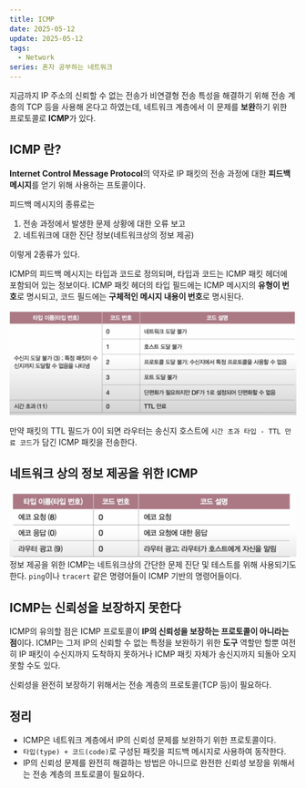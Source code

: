 ```yaml
---
title: ICMP
date: 2025-05-12
update: 2025-05-12
tags:
  - Network
series: 혼자 공부하는 네트워크
---
```

지금까지 IP 주소의 신뢰할 수 없는 전송가 비연결형 전송 특성을 해결하기 위해 전송 계층의 TCP 등을 사용해 온다고 하였는데, 네트워크 계층에서 이 문제를 **보완**하기 위한 프로토콜로 **ICMP**가 있다.

## ICMP 란?
**Internet Control Message Protocol**의 약자로 IP 패킷의 전송 과정에 대한 **피드백 메시지**를 얻기 위해 사용하는 프토콜이다. 

피드백 메시지의 종류로는
1. 전송 과정에서 발생한 문제 상황에 대한 오류 보고
2. 네트워크에 대한 진단 정보(네트워크상의 정보 제공)

이렇게 2종류가 있다.

ICMP의 피드백 메시지는 타입과 코드로 정의되며, 타입과 코드는 ICMP 패킷 헤더에 포함되어 있는 정보이다.
ICMP 패킷 헤더의 타입 필드에는 ICMP 메시지의 **유형이 번호**로 명시되고, 코드 필드에는 **구체적인 메시지 내용이 번호**로 명시된다.

![타입 + 코드로 이루어져 있다](IC_1.png)

만약 패킷의 TTL 필드가 0이 되면 라우터는 송신지 호스트에 `시간 초과 타입 - TTL 만료 코드`가 담긴 ICMP 패킷을 전송한다. 

## 네트워크 상의 정보 제공을 위한 ICMP
![네트워크 상의 정보를 제공하기 위한 목적인 ICMP 메시지](IC_2.png)
정보 제공을 위한 ICMP는 네트워크상의 간단한 문제 진단 및 테스트를 위해 사용되기도 한다. `ping`이나 `tracert` 같은 명령어들이 ICMP 기반의 명령어들이다. 

## ICMP는 신뢰성을 보장하지 못한다
ICMP의 유의할 점은 ICMP 프로토콜이 **IP의 신뢰성을 보장하는 프로토콜이 아니라는 점**이다. ICMP는 그저 IP의 신뢰할 수 없는 특정을 보완하기 위한 **도구** 역할만 할뿐 여전히 IP 패킷이 수신지까지 도착하지 못하거나 ICMP 패킷 자체가 송신지까지 되돌아 오지 못할 수도 있다.

신뢰성을 완전히 보장하기 위해서는 전송 계층의 프로토콜(TCP 등)이 필요하다.

## 정리
- ICMP은 네트워크 계층에서 IP의 신뢰성 문제를 보완하기 위한 프로토콜이다.
- `타입(type) + 코드(code)`로 구성된 패킷을 피드백 메시지로 사용하여 동작한다.
- IP의 신뢰성 문제를 완전히 해결하는 방법은 아니므로 완전한 신뢰성 보장을 위해서는 전송 계층의 프토로콜이 필요하다.